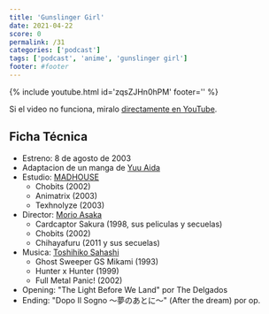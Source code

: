 ```yaml
---
title: 'Gunslinger Girl'
date: 2021-04-22
score: 0
permalink: /31
categories: ['podcast']
tags: ['podcast', 'anime', 'gunslinger girl']
footer: #footer
---
```


{% include youtube.html id='zqsZJHn0hPM' footer='' %}

Si el video no funciona, miralo [directamente en YouTube](https://youtu.be/zqsZJHn0hPM).

<!-- Tambien podes [descargar el mp3](CHANGEME). -->

## Ficha Técnica
- Estreno: 8 de agosto de 2003
- Adaptacion de un manga de [Yuu Aida](https://anilist.co/staff/97113)
- Estudio: [MADHOUSE](https://anilist.co/studio/11)
    - Chobits (2002)
    - Animatrix (2003)
    - Texhnolyze (2003)
- Director: [Morio Asaka](https://anilist.co/staff/100921)
    - Cardcaptor Sakura (1998, sus peliculas y secuelas)
    - Chobits (2002)
    - Chihayafuru (2011 y sus secuelas)
- Musica: [Toshihiko Sahashi](https://anilist.co/staff/100397)
    - Ghost Sweeper GS Mikami (1993)
    - Hunter x Hunter (1999)
    - Full Metal Panic! (2002)
- Opening: "The Light Before We Land" por The Delgados
- Ending: "Dopo Il Sogno ～夢のあとに～" (After the dream) por op.